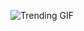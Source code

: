 
<!-- GIF_SECTION -->
![Trending GIF](https://media1.giphy.com/media/v1.Y2lkPThiYjIxNzcya3FjZ2RhajRxN3V1djRwNXJvbGZxajhxaWg5ZGUwenV1M2Q0cWVvYyZlcD12MV9naWZzX3NlYXJjaCZjdD1n/3oKIPnAiaMCws8nOsE/giphy.gif)
<!-- END_GIF_SECTION -->
